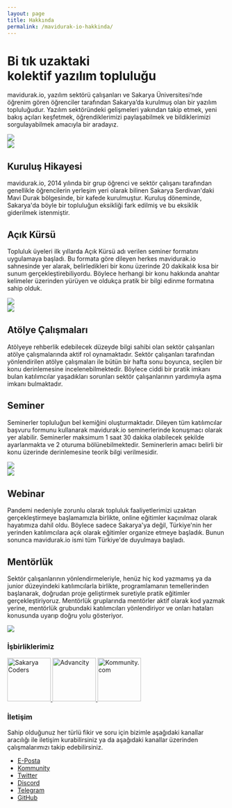 ```yaml
---
layout: page
title: Hakkında
permalink: /mavidurak-io-hakkinda/
---
```


<div class="flex">
  <div class="w-3/5 py-4 pt-10 pb-10 pr-20">
    <h1 class="font-bold text-5xl mb-8 text-gray-800 leading-20">
      Bi tık uzaktaki <br />
      <span class="text-mavidurak-700">kolektif</span> yazılım topluluğu
    </h1>
    <p class="text-lg text-gray-600 font-medium leading-7">
      <span class="text-mavidurak-700 font-bold">mavidurak.io</span>,
      yazılım sektörü çalışanları ve Sakarya Üniversitesi‘nde öğrenim gören
      öğrenciler tarafından Sakarya’da kurulmuş olan bir yazılım
      topluluğudur. Yazılım sektöründeki gelişmeleri yakından takip etmek,
      yeni bakış açıları keşfetmek, öğrendiklerimizi paylaşabilmek ve
      bildiklerimizi sorgulayabilmek amacıyla bir aradayız.
    </p>
  </div>
  <div class="w-2/5">
    <img src="/images//hero1.png" />
  </div>
</div>

<section class="text-gray-600 body-font">
  <div class="py-24">
    <div class="flex items-center lg:w-4/5 mx-auto border-b pb-10 mb-10 border-gray-200 sm:flex-row flex-col">
      <img
        class="sm:w-32 sm:h-32 h-20 w-20 sm:mr-10 inline-flex items-center justify-center rounded-full bg-indigo-100 text-indigo-500 flex-shrink-0"
        src="/images/image-1.jpg">
      <div class="flex-grow sm:text-left text-center mt-6 sm:mt-0">
        <h2 class="text-gray-900 text-lg title-font font-medium mb-2">Kuruluş Hikayesi</h2>
        <p class="leading-relaxed text-base">
          <span class="text-mavidurak-700 font-bold">mavidurak.io</span>, 2014 yılında bir grup öğrenci ve sektör çalışanı tarafından genellikle
          öğrencilerin yerleşim yeri olarak bilinen Sakarya Serdivan'daki Mavi Durak bölgesinde, bir kafede kurulmuştur. Kuruluş döneminde, Sakarya'da
          böyle bir topluluğun eksikliği fark edilmiş ve bu eksiklik giderilmek istenmiştir.
        </p>
      </div>
    </div>
    <div class="flex items-center lg:w-4/5 mx-auto border-b pb-10 mb-10 border-gray-200 sm:flex-row flex-col">
      <div class="flex-grow sm:text-left text-center mt-6 sm:mt-0">
        <h2 class="text-gray-900 text-lg title-font font-medium mb-2">Açık Kürsü</h2>
        <p class="leading-relaxed text-base">
          Topluluk üyeleri ilk yıllarda <span class="italic">Açık Kürsü</span> adı verilen seminer formatını uygulamaya başladı. Bu formata göre dileyen herkes
          <span class="text-mavidurak-700 font-bold">mavidurak.io</span> sahnesinde yer alarak, belirledikleri bir konu üzerinde 20 dakikalık kısa bir sunum 
          gerçekleştirebiliyordu. Böylece herhangi bir konu hakkında anahtar kelimeler üzerinden yürüyen ve oldukça pratik bir bilgi edinme formatına sahip olduk.
        </p>
      </div>
      <img
        class="sm:w-32 sm:h-32 h-20 w-20 sm:mr-10 inline-flex items-center justify-center rounded-full bg-indigo-100 text-indigo-500 flex-shrink-0"
        src="/images/image-2.jpg">
    </div>
    <div class="flex items-center lg:w-4/5 mx-auto border-b pb-10 mb-10 border-gray-200 sm:flex-row flex-col">
      <img
        class="sm:w-32 sm:h-32 h-20 w-20 sm:mr-10 inline-flex items-center justify-center rounded-full bg-indigo-100 text-indigo-500 flex-shrink-0"
        src="/images/image-3.jpg">
      <div class="flex-grow sm:text-left text-center mt-6 sm:mt-0">
        <h2 class="text-gray-900 text-lg title-font font-medium mb-2">Atölye Çalışmaları</h2>
        <p class="leading-relaxed text-base">
          Atölyeye rehberlik edebilecek düzeyde bilgi sahibi olan sektör çalışanları atölye çalışmalarında aktif rol oynamaktadır. Sektör çalışanları tarafından
          yönlendirilen atölye çalışmaları ile bütün bir hafta sonu boyunca, seçilen bir konu derinlemesine incelenebilmektedir. Böylece ciddi bir pratik imkanı bulan katılımcılar yaşadıkları sorunları sektör çalışanlarının yardımıyla aşma imkanı bulmaktadır.
        </p>
      </div>
    </div>
    <div class="flex items-center lg:w-4/5 mx-auto border-b pb-10 mb-10 border-gray-200 sm:flex-row flex-col">
      <div class="flex-grow sm:text-left text-center mt-6 sm:mt-0">
        <h2 class="text-gray-900 text-lg title-font font-medium mb-2">Seminer</h2>
        <p class="leading-relaxed text-base">
          Seminerler topluluğun bel kemiğini oluşturmaktadır. Dileyen tüm katılımcılar başvuru formunu kullanarak <span class="text-mavidurak-700 font-bold">mavidurak.io</span> seminerlerinde konuşmacı olarak yer alabilir. Seminerler maksimum <span class="italic">1 saat 30 dakika</span> olabilecek şekilde ayarlanmakta ve 2 oturuma bölünebilmektedir. Seminerlerin amacı belirli bir konu üzerinde derinlemesine teorik bilgi verilmesidir.
        </p>
      </div>
      <img
        class="sm:w-32 sm:h-32 h-20 w-20 sm:mr-10 inline-flex items-center justify-center rounded-full bg-indigo-100 text-indigo-500 flex-shrink-0"
        src="/images/image-4.jpg">
    </div>
    <div class="flex items-center lg:w-4/5 mx-auto border-b pb-10 mb-10 border-gray-200 sm:flex-row flex-col">
      <img
        class="sm:w-32 sm:h-32 h-20 w-20 sm:mr-10 inline-flex items-center justify-center rounded-full bg-indigo-100 text-indigo-500 flex-shrink-0"
        src="/images/image-5.jpg">
      <div class="flex-grow sm:text-left text-center mt-6 sm:mt-0">
        <h2 class="text-gray-900 text-lg title-font font-medium mb-2">Webinar</h2>
        <p class="leading-relaxed text-base">
          Pandemi nedeniyle zorunlu olarak topluluk faaliyetlerimizi uzaktan gerçekleştirmeye başlamamızla birlikte, online eğitimler kaçınılmaz olarak hayatımıza dahil oldu. Böylece sadece Sakarya'ya değil, Türkiye'nin her yerinden katılımcılara açık olarak eğitimler organize etmeye başladık. Bunun sonunca <span class="text-mavidurak-700 font-bold">mavidurak.io</span> ismi tüm Türkiye'de duyulmaya başladı.
        </p>
      </div>
    </div>
    <div class="flex items-center lg:w-4/5 mx-auto border-b pb-10 mb-10 border-gray-200 sm:flex-row flex-col">
      <div class="flex-grow sm:text-left text-center mt-6 sm:mt-0">
        <h2 class="text-gray-900 text-lg title-font font-medium mb-2">Mentörlük</h2>
        <p class="leading-relaxed text-base">
          Sektör çalışanlarının yönlendirmeleriyle, henüz hiç kod yazmamış ya da junior düzeyindeki katılımcılarla birlikte, programlamanın temellerinden başlanarak, doğrudan proje geliştirmek suretiyle pratik eğitimler gerçekleştiriyoruz. Mentörlük gruplarında mentörler aktif olarak kod yazmak yerine, mentörlük grubundaki katılımcıları yönlendiriyor ve onları hataları konusunda uyarıp doğru yolu gösteriyor.
        </p>
      </div>
      <img
        class="sm:w-32 sm:h-32 h-20 w-20 sm:mr-10 inline-flex items-center justify-center rounded-full bg-indigo-100 text-indigo-500 flex-shrink-0"
        src="/images/image-6.jpg">
    </div>
  </div>
</section>

### İşbirliklerimiz

<div class="flex">
  <a class="mr-4" href="https://www.meetup.com/Sakarya-Coders/" target="_blank" alt="Sakarya Coders">
    <img class="h-20" src="/images/logos/sakarya-coders.jpg" title="Sakarya Coders" height="100" />
  </a>

  <a class="mr-4" href="https://advancity.com.tr/" target="_blank" alt="Advancity">
    <img class="h-20" src="/images/logos/advancity.jpg" title="Advancity" height="100" />
  </a>

  <a class="mr-4" href="https://kommunity.com/" target="_blank" alt="Kommunity.com">
    <img class="h-20" src="https://media-exp1.licdn.com/dms/image/C560BAQHzJL-1O_p3ZQ/company-logo_200_200/0?e=2159024400&v=beta&t=S5eecgVW-ecYLI29gDOP3ewSpvVkwulhHyuIDl-sS1I" title="Kommunity.com" height="100" />
  </a>
</div>

### İletişim

Sahip olduğunuz her türlü fikir ve soru için bizimle aşağıdaki kanallar aracılığı ile iletişim kurabilirsiniz ya da aşağıdaki kanallar üzerinden çalışmalarımızı takip edebilirsiniz.

- [E-Posta](mailto:mavidurak.io@gmail.com)
- [Kommunity](https://kommunity.com/mavidurakio)
- [Twitter](https://twitter.com/mavidurakio)
- [Discord](https://discord.gg/7zaXka9)
- [Telegram](https://t.me/mavidurakio)
- [GitHub](https://github.com/mavidurak)
